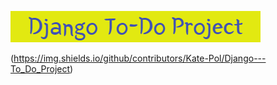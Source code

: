 ![](https://github.com/Kate-Pol/Django---To_Do_Project/blob/main/banner.png)

(https://img.shields.io/github/contributors/Kate-Pol/Django---To_Do_Project)
